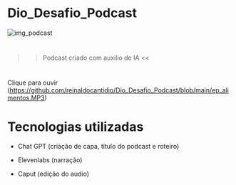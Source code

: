 # Dio_Desafio_Podcast

![img_podcast](https://github.com/user-attachments/assets/0805b075-d24d-4f2f-9975-5bd9150e3e46)

#

>>  Podcast criado com auxilio de IA <<

#

Clique para ouvir (https://github.com/reinaldocantidio/Dio_Desafio_Podcast/blob/main/ep_alimentos.MP3)

#

# Tecnologias utilizadas
- Chat GPT (criação de capa, título do podcast e roteiro)
  
- Elevenlabs (narração)

- Caput (edição do audio)
  
